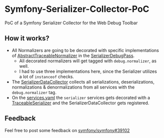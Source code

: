 # Symfony-Serializer-Collector-PoC

PoC of a Symfony Serializer Collector for the Web Debug Toolbar

## How it works?

* All Normalizers are going to be decorated with specific implementations of [AbstractTraceableNormalizer](src/Serializer/Normalizer/AbstractTraceableNormalizer.php) in the [SerializerDebugPass](src/DependencyInjection/SerializerDebugPass.php).
  * All decorated normalizers will get tagged with `debug.normalizer`, as well.
  * I had to use three implementations here, since the Serializer utilizes a lot of `instanceof` checks. 
* The [SerializerDataCollector](src/Serializer/SerializerDataCollector.php) collects all serializations, deserializations, normalizations & denormalizations from all services with the `debug.normalizer` tag.
* On the [services.yaml](config/services.yaml) the `serializer` services gets decorated with a [TraceableSerializer](src/Serializer/TraceableSerializer.php) and the SerializerDataCollector gets registered. 

## Feedback

Feel free to post some feedback on [symfony/symfony#39102](https://github.com/symfony/symfony/issues/39102)

